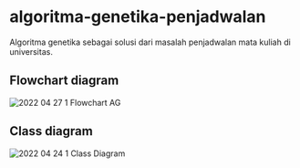 # algoritma-genetika-penjadwalan
Algoritma genetika sebagai solusi dari masalah penjadwalan mata kuliah di universitas.

## Flowchart diagram
![2022 04 27 1 Flowchart AG](https://user-images.githubusercontent.com/16791640/179047027-5b384060-328d-4925-8de6-2e735b6fb95d.png)

## Class diagram
![2022 04 24 1 Class Diagram](https://user-images.githubusercontent.com/16791640/179046873-1538d7ce-d95b-4139-ab0e-d1c8ed575efb.png)
